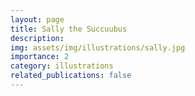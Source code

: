 ```yaml
---
layout: page
title: Sally the Succuubus
description: 
img: assets/img/illustrations/sally.jpg
importance: 2
category: illustrations
related_publications: false
---
```

